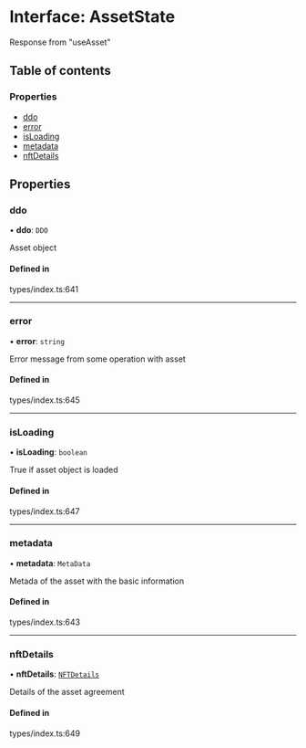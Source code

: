# Interface: AssetState

Response from "useAsset"

## Table of contents

### Properties

- [ddo](AssetState.md#ddo)
- [error](AssetState.md#error)
- [isLoading](AssetState.md#isloading)
- [metadata](AssetState.md#metadata)
- [nftDetails](AssetState.md#nftdetails)

## Properties

### ddo

• **ddo**: `DDO`

Asset object

#### Defined in

types/index.ts:641

___

### error

• **error**: `string`

Error message from some operation with asset

#### Defined in

types/index.ts:645

___

### isLoading

• **isLoading**: `boolean`

True if asset object is loaded

#### Defined in

types/index.ts:647

___

### metadata

• **metadata**: `MetaData`

Metada of the asset with the basic information

#### Defined in

types/index.ts:643

___

### nftDetails

• **nftDetails**: [`NFTDetails`](NFTDetails.md)

Details of the asset agreement

#### Defined in

types/index.ts:649
